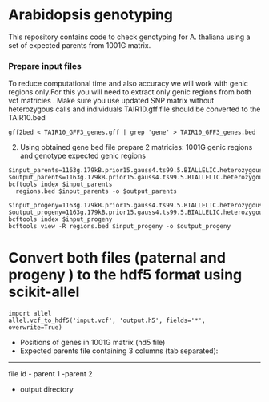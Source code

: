 # Arabidopsis genotyping 
This repository contains code to check genotyping for A. thaliana using a set of expected parents from 1001G matrix. 

### Prepare input files
To reduce computational time and also accuracy we will work with genic regions only.For this you will need to extract only genic regions from both vcf matricies . Make sure you use updated SNP matrix without heterozygous calls and individuals
TAIR10.gff file should be converted to the TAIR10.bed

```
gff2bed < TAIR10_GFF3_genes.gff | grep 'gene' > TAIR10_GFF3_genes.bed
```
2) Using obtained gene bed file prepare 2 matricies: 1001G genic regions and genotype expected genic regions
```
$input_parents=1163g.179kB.prior15.gauss4.ts99.5.BIALLELIC.heterozygous_acc_removed.hetmasked.vcf.gz
$output_parents=1163g.179kB.prior15.gauss4.ts99.5.BIALLELIC.heterozygous_acc_removed.hetmasked.genes.vcf.gz
bcftools index $input_parents
  regions.bed $input_parents -o $output_parents
```
```
$input_progeny=1163g.179kB.prior15.gauss4.ts99.5.BIALLELIC.heterozygous_acc_removed.hetmasked.vcf.gz
$output_progeny=1163g.179kB.prior15.gauss4.ts99.5.BIALLELIC.heterozygous_acc_removed.hetmasked.genes.vcf.gz
bcftools index $input_progeny
bcftools view -R regions.bed $input_progeny -o $output_progeny
```
# Convert both files (paternal and progeny ) to the hdf5 format using scikit-allel
```
import allel
allel.vcf_to_hdf5('input.vcf', 'output.h5', fields='*', overwrite=True)
```


- Positions of genes in 1001G matrix (hd5 file)
- Expected parents file containing 3 columns (tab separated):
-----
file id - parent 1 -parent 2
- output directory
  
